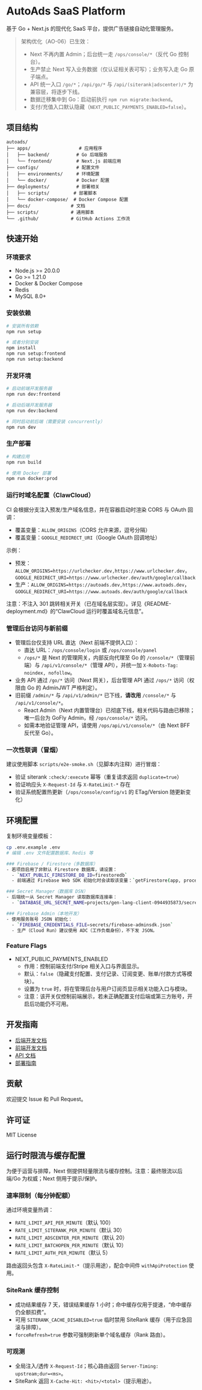 # AutoAds SaaS Platform

基于 Go + Next.js 的现代化 SaaS 平台，提供广告链接自动化管理服务。

> 架构优化（AO-06）已生效：
> - Next 不再内置 Admin；后台统一走 `/ops/console/*`（反代 Go 控制台）。
> - 生产禁止 Next 写入业务数据（仅认证相关表可写）；业务写入走 Go 原子端点。
> - API 统一入口 `/go/*`；`/api/go/*` 与 `/api/(siterank|adscenter)/*` 为兼容层，将逐步下线。
> - 数据迁移集中到 Go：启动前执行 `npm run migrate:backend`。
> - 支付/充值入口默认隐藏（`NEXT_PUBLIC_PAYMENTS_ENABLED=false`）。

## 项目结构

```
autoads/
├── apps/                  # 应用程序
│   ├── backend/          # Go 后端服务
│   └── frontend/         # Next.js 前端应用
├── configs/              # 配置文件
│   ├── environments/     # 环境配置
│   └── docker/           # Docker 配置
├── deployments/          # 部署相关
│   ├── scripts/         # 部署脚本
│   └── docker-compose/  # Docker Compose 配置
├── docs/               # 文档
├── scripts/            # 通用脚本
└── .github/            # GitHub Actions 工作流
```

## 快速开始

### 环境要求

- Node.js >= 20.0.0
- Go >= 1.21.0
- Docker & Docker Compose
- Redis
- MySQL 8.0+

### 安装依赖

```bash
# 安装所有依赖
npm run setup

# 或者分别安装
npm install
npm run setup:frontend
npm run setup:backend
```

### 开发环境

```bash
# 启动前端开发服务器
npm run dev:frontend

# 启动后端开发服务器
npm run dev:backend

# 同时启动前后端（需要安装 concurrently）
npm run dev
```

### 生产部署

```bash
# 构建应用
npm run build

# 使用 Docker 部署
npm run docker:prod
```

### 运行时域名配置（ClawCloud）

CI 会根据分支注入预发/生产域名信息，并在容器启动时渲染 CORS 与 OAuth 回调：
- 覆盖变量：`ALLOW_ORIGINS`（CORS 允许来源，逗号分隔）
- 覆盖变量：`GOOGLE_REDIRECT_URI`（Google OAuth 回调地址）

示例：
- 预发：`ALLOW_ORIGINS=https://urlchecker.dev,https://www.urlchecker.dev`，`GOOGLE_REDIRECT_URI=https://www.urlchecker.dev/auth/google/callback`
- 生产：`ALLOW_ORIGINS=https://autoads.dev,https://www.autoads.dev`，`GOOGLE_REDIRECT_URI=https://www.autoads.dev/auth/google/callback`

注意：不注入 301 跳转相关开关（已在域名层实现）。详见《README-deployment.md》的“ClawCloud 运行时覆盖域名元信息”。

### 管理后台访问与新前缀

- 管理后台仅支持 URL 直达（Next 前端不提供入口）：
  - 直达 URL：`/ops/console/login` 或 `/ops/console/panel`
  - `/ops/*` 是 Next 的管理网关，内部反向代理至 Go 的 `/console/*`（管理前端）与 `/api/v1/console/*`（管理 API），并统一加 `X-Robots-Tag: noindex, nofollow`。
- 业务 API 通过 `/go/*` 访问（Next 网关），后台管理 API 通过 `/ops/*` 访问（权限由 Go 的 AdminJWT 严格判定）。
- 旧前缀 `/admin/*` 与 `/api/v1/admin/*` 已下线，**请改用** `/console/*` 与 `/api/v1/console/*`。
  - React Admin（Next 内置管理台）已彻底下线，相关代码与路由已移除；唯一后台为 GoFly Admin，经 `/ops/console/*` 访问。
  - 如需本地验证管理 API，请使用 `/ops/api/v1/console/*`（由 Next BFF 反代至 Go）。

### 一次性联调（冒烟）

建议使用脚本 `scripts/e2e-smoke.sh`（见脚本内注释）进行冒烟：
- 验证 siterank `:check/:execute` 幂等（重复请求返回 `duplicate=true`）
- 验证响应头 `X-Request-Id` 与 `X-RateLimit-*` 存在
- 验证系统配置热更新（`/ops/console/config/v1` 的 ETag/Version 随更新变化）

## 环境配置

复制环境变量模板：

```bash
cp .env.example .env
# 编辑 .env 文件配置数据库、Redis 等

### Firebase / Firestore（多数据库）
- 若项目启用了非默认 Firestore 数据库，请设置：
  - `NEXT_PUBLIC_FIRESTORE_DB_ID=firestoredb`
  - 前端通过 Firebase Web SDK 初始化时会读取该变量：`getFirestore(app, process.env.NEXT_PUBLIC_FIRESTORE_DB_ID)`。

### Secret Manager（数据库 DSN）
- 后端统一从 Secret Manager 读取数据库连接串：
  - `DATABASE_URL_SECRET_NAME=projects/gen-lang-client-0944935873/secrets/DATABASE_URL/versions/latest`

### Firebase Admin（本地开发）
- 使用服务账号 JSON 初始化：
  - `FIREBASE_CREDENTIALS_FILE=secrets/firebase-adminsdk.json`
  - 生产（Cloud Run）建议使用 ADC（工作负载身份），不下发 JSON。
```

### Feature Flags

- NEXT_PUBLIC_PAYMENTS_ENABLED
  - 作用：控制前端支付/Stripe 相关入口与界面显示。
  - 默认：`false`（隐藏支付配置、支付记录、订阅变更、账单/付款方式等模块）。
  - 设置为 `true` 时，将在管理后台与用户订阅页显示相关功能入口与模块。
  - 注意：该开关仅控制前端展示，若未正确配置支付后端或第三方账号，开启后功能仍不可用。

## 开发指南

- [后端开发文档](docs/development/backend.md)
- [前端开发文档](docs/development/frontend.md)
- [API 文档](docs/api/README.md)
- [部署指南](docs/deployment/README.md)

## 贡献

欢迎提交 Issue 和 Pull Request。

## 许可证

MIT License
## 运行时限流与缓存配置

为便于运营与排障，Next 侧提供轻量限流与缓存控制。注意：最终限流以后端/Go 为权威；Next 侧用于提示/保护。

### 速率限制（每分钟配额）

通过环境变量热调：

- `RATE_LIMIT_API_PER_MINUTE`（默认 100）
- `RATE_LIMIT_SITERANK_PER_MINUTE`（默认 30）
- `RATE_LIMIT_ADSCENTER_PER_MINUTE`（默认 20）
- `RATE_LIMIT_BATCHOPEN_PER_MINUTE`（默认 10）
- `RATE_LIMIT_AUTH_PER_MINUTE`（默认 5）

路由返回头包含 `X-RateLimit-*`（提示用途），配合中间件 `withApiProtection` 使用。

### SiteRank 缓存控制

- 成功结果缓存 7 天，错误结果缓存 1 小时；命中缓存仅用于提速，“命中缓存仍全额扣费”。
- 可用 `SITERANK_CACHE_DISABLED=true` 临时禁用 SiteRank 缓存（用于应急回滚与排障）。
- `forceRefresh=true` 参数可强制刷新单个域名缓存（Rank 路由）。

### 可观测

- 全局注入/透传 `X-Request-Id`；核心路由返回 `Server-Timing: upstream;dur=<ms>`。
- SiteRank 返回 `X-Cache-Hit: <hit>/<total>`（提示用途）。
